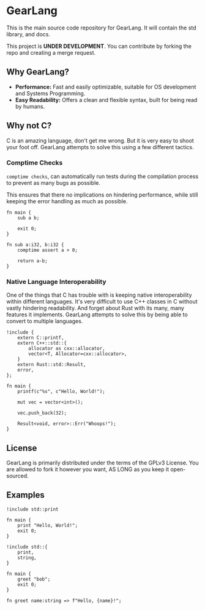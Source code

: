 # GearLang

This is the main source code repository for GearLang. It will contain the std library, and docs.

This project is **UNDER DEVELOPMENT**. You can contribute by forking the repo and creating a merge request.

## Why GearLang?

- **Performance:** Fast and easily optimizable, suitable for OS development and Systems Programming.
- **Easy Readability:** Offers a clean and flexible syntax, built for being read by humans.

## Why not C? 

C is an amazing language, don't get me wrong. But it is very easy to shoot your foot off. GearLang attempts to solve this using a few different tactics.

### Comptime Checks 

`comptime checks`, can automatically run tests during the compilation process to prevent as many bugs as possible.

This ensures that there no implications on hindering performance, while still keeping the error handling as much as possible.

```gear
fn main {
    sub a b;

    exit 0;
}

fn sub a:i32, b:i32 {
    comptime assert a > 0;

    return a-b;
}
```

### Native Language Interoperability

One of the things that C has trouble with is keeping native interoperability within different languages. It's very difficult to use C++ classes in C without vastly hindering readability. And forget about Rust with its many, many features it implements. GearLang attempts to solve this by being able to convert to multiple languages.

```gear
!include {
    extern C::printf,
    extern C++::std::{
        allocator as cxx::allocator,
        vector<T, Allocator=cxx::allocator>,
    }
    extern Rust::std::Result,
    error,
};

fn main {
    printf(c"%s", c"Hello, World!");

    mut vec = vector<int>();

    vec.push_back(32);

    Result<void, error>::Err("Whoops!");
}
```

## License

GearLang is primarily distributed under the terms of the GPLv3 License. You are allowed to fork it however you want, AS LONG as you keep it open-sourced. 

## Examples

```gear
!include std::print

fn main {
    print "Hello, World!";
    exit 0;
}
```

```gear
!include std::{
    print,
    string,
}

fn main {
    greet "bob";
    exit 0;
}

fn greet name:string => f"Hello, {name}!";
```
